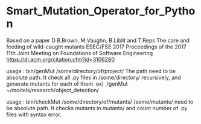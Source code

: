 # Smart_Mutation_Operator_for_Python


Based on a paper
D.B.Brown, M.Vaughn, B.Liblit and T.Reps
The care and feeding of wild-caught mutants
ESEC/FSE 2017 Proceedings of the 2017 11th Joint Meeting on Foundations of Software Engineering
https://dl.acm.org/citation.cfm?id=3106280

usage : bin/genMut /some/directory/of/project/
The path need to be absolute path.
It check all .py files in /some/directory/ recursively, and generate mutants for each of them.
ex) ./genMut ~/models/research/object_detection/

usage : bin/checkMut /some/directory/of/mutants/
/some/mutants/ need to be absolute path.
It checks mutants in mutants/ and count number of .py files with syntax error.
